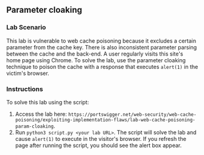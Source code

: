## Parameter cloaking
### Lab Scenario
This lab is vulnerable to web cache poisoning because it excludes a certain parameter from the cache key. There is also inconsistent parameter parsing between the cache and the back-end. A user regularly visits this site's home page using Chrome.
To solve the lab, use the parameter cloaking technique to poison the cache with a response that executes `alert(1)` in the victim's browser.

### Instructions
To solve this lab using the script:
1. Access the lab here: `https://portswigger.net/web-security/web-cache-poisoning/exploiting-implementation-flaws/lab-web-cache-poisoning-param-cloaking`.
2. Run `python3 script.py <your lab URL>`. The script will solve the lab and cause `alert(1)` to execute in the visitor's browser. If you refresh the page after running the script, you should see the alert box appear.